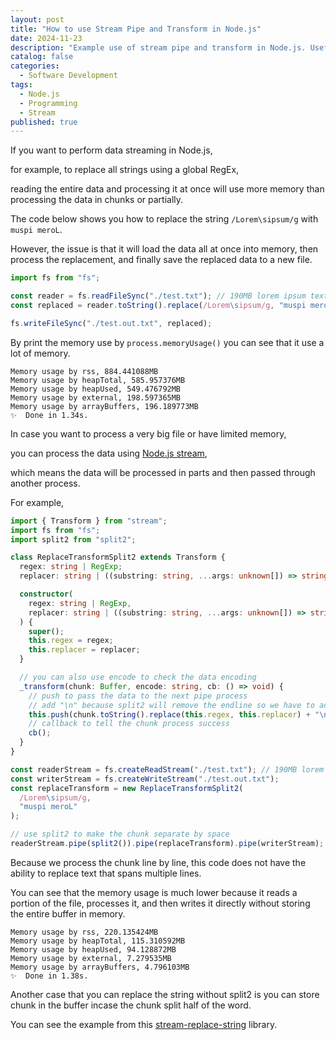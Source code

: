 ```yaml
---
layout: post
title: "How to use Stream Pipe and Transform in Node.js"
date: 2024-11-23
description: "Example use of stream pipe and transform in Node.js. Useful for processing large data and passing it through another process."
catalog: false
categories:
  - Software Development
tags:
  - Node.js
  - Programming
  - Stream
published: true
---
```


If you want to perform data streaming in Node.js,

for example, to replace all strings using a global RegEx,

reading the entire data and processing it at once will use more memory than processing the data in chunks or partially.

The code below shows you how to replace the string `/Lorem\sipsum/g` with `muspi meroL`.

However, the issue is that it will load the data all at once into memory, then process the replacement, and finally save the replaced data to a new file.

```ts
import fs from "fs";

const reader = fs.readFileSync("./test.txt"); // 190MB lorem ipsum text
const replaced = reader.toString().replace(/Lorem\sipsum/g, "muspi meroL");

fs.writeFileSync("./test.out.txt", replaced);
```

By print the memory use by `process.memoryUsage()` you can see that it use a lot of memory.

```
Memory usage by rss, 884.441088MB
Memory usage by heapTotal, 585.957376MB
Memory usage by heapUsed, 549.476792MB
Memory usage by external, 198.597365MB
Memory usage by arrayBuffers, 196.189773MB
✨  Done in 1.34s.
```

In case you want to process a very big file or have limited memory,

you can process the data using [Node.js stream](https://nodejs.org/api/stream.html),

which means the data will be processed in parts and then passed through another process.

For example,

```ts
import { Transform } from "stream";
import fs from "fs";
import split2 from "split2";

class ReplaceTransformSplit2 extends Transform {
  regex: string | RegExp;
  replacer: string | ((substring: string, ...args: unknown[]) => string);

  constructor(
    regex: string | RegExp,
    replacer: string | ((substring: string, ...args: unknown[]) => string)
  ) {
    super();
    this.regex = regex;
    this.replacer = replacer;
  }

  // you can also use encode to check the data encoding
  _transform(chunk: Buffer, encode: string, cb: () => void) {
    // push to pass the data to the next pipe process
    // add "\n" because split2 will remove the endline so we have to add it
    this.push(chunk.toString().replace(this.regex, this.replacer) + "\n");
    // callback to tell the chunk process success
    cb();
  }
}

const readerStream = fs.createReadStream("./test.txt"); // 190MB lorem ipsum text
const writerStream = fs.createWriteStream("./test.out.txt");
const replaceTransform = new ReplaceTransformSplit2(
  /Lorem\sipsum/g,
  "muspi meroL"
);

// use split2 to make the chunk separate by space
readerStream.pipe(split2()).pipe(replaceTransform).pipe(writerStream);
```

Because we process the chunk line by line, this code does not have the ability to replace text that spans multiple lines.

You can see that the memory usage is much lower because it reads a portion of the file, processes it, and then writes it directly without storing the entire buffer in memory.

```
Memory usage by rss, 220.135424MB
Memory usage by heapTotal, 115.310592MB
Memory usage by heapUsed, 94.128872MB
Memory usage by external, 7.279535MB
Memory usage by arrayBuffers, 4.796103MB
✨  Done in 1.38s.
```

Another case that you can replace the string without split2 is you can store chunk in the buffer incase the chunk split half of the word.

You can see the example from this [stream-replace-string](https://github.com/ChocolateLoverRaj/stream-replace-string/blob/master/index.js) library.
